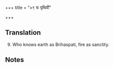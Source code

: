 +++
title = "०९ यः पृथिवीं"

+++
## Translation
9. Who knows earth as Brihaspati, fire as sanctity.

## Notes

